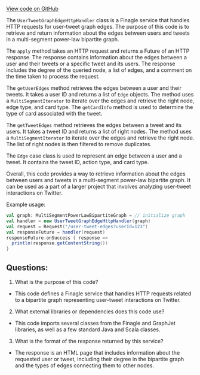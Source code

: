 [View code on GitHub](https://github.com/misbahsy/the-algorithm/src/scala/com/twitter/recos/user_video_graph/UserVideoGraphEdgeHttpHandler.scala)

The `UserTweetGraphEdgeHttpHandler` class is a Finagle service that handles HTTP requests for user-tweet graph edges. The purpose of this code is to retrieve and return information about the edges between users and tweets in a multi-segment power-law bipartite graph. 

The `apply` method takes an HTTP request and returns a Future of an HTTP response. The response contains information about the edges between a user and their tweets or a specific tweet and its users. The response includes the degree of the queried node, a list of edges, and a comment on the time taken to process the request. 

The `getUserEdges` method retrieves the edges between a user and their tweets. It takes a user ID and returns a list of `Edge` objects. The method uses a `MultiSegmentIterator` to iterate over the edges and retrieve the right node, edge type, and card type. The `getCardInfo` method is used to determine the type of card associated with the tweet. 

The `getTweetEdges` method retrieves the edges between a tweet and its users. It takes a tweet ID and returns a list of right nodes. The method uses a `MultiSegmentIterator` to iterate over the edges and retrieve the right node. The list of right nodes is then filtered to remove duplicates. 

The `Edge` case class is used to represent an edge between a user and a tweet. It contains the tweet ID, action type, and card type. 

Overall, this code provides a way to retrieve information about the edges between users and tweets in a multi-segment power-law bipartite graph. It can be used as a part of a larger project that involves analyzing user-tweet interactions on Twitter. 

Example usage:

```scala
val graph: MultiSegmentPowerLawBipartiteGraph = // initialize graph
val handler = new UserTweetGraphEdgeHttpHandler(graph)
val request = Request("/user-tweet-edges?userId=123")
val responseFuture = handler(request)
responseFuture.onSuccess { response =>
  println(response.getContentString())
}
```
## Questions: 
 1. What is the purpose of this code?
- This code defines a Finagle service that handles HTTP requests related to a bipartite graph representing user-tweet interactions on Twitter.

2. What external libraries or dependencies does this code use?
- This code imports several classes from the Finagle and GraphJet libraries, as well as a few standard Java and Scala classes.

3. What is the format of the response returned by this service?
- The response is an HTML page that includes information about the requested user or tweet, including their degree in the bipartite graph and the types of edges connecting them to other nodes.
